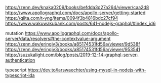 https://zenn.dev/knaka0209/books/befdda3d27a264/viewer/caa2d8
https://www.apollographql.com/docs/apollo-server/getting-started
https://qiita.com/t-yng/items/0094f3b4816bdc27cf94
https://www.wakuwakubank.com/posts/641-nodejs-graphql/#index_id6


mutation
https://www.apollographql.com/docs/apollo-server/data/resolvers#the-contextvalue-argument
https://zenn.dev/eringiv3/books/a85174531fd56a/viewer/9d538f
https://zenn.dev/eringiv3/books/a85174531fd56a/viewer/953541
https://suzukalight.com/blog/posts/2019-12-14-graphql-server-authentication

typescript
https://dev.to/larswaechter/using-mysql-in-nodejs-with-typescript-ida
